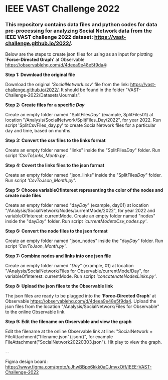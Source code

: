 # IEEE VAST Challenge 2022

### This repository contains data files and python codes for data pre-processing for analyzing Social Network data from the IEEE VAST challenge 2022 dataset: https://vast-challenge.github.io/2022/.

Below are the steps to create json files for using as an input for plotting '**Force-Directed Graph**' at Observable <https://observablehq.com/d/4deea9e48e5f9da4>:

**Step 1: Download the original file**

Download the original *'SocialNetwork.csv'* file from the link: https://vast-challenge.github.io/2022/. It should be found in the folder "VAST-Challenge-2022/Datasets/Journals".

**Step 2: Create files for a specific *Day***

Create an empty folder named "SplitFiles*Day*" (example, SplitFiles01) at location "/Analysis/SocialNetwork/SplitFiles_Day/2022", for year 2022. Run script 'SplitCsvFiles_day.py' to create SocialNetwork files for a particular day and time, based on months.

**Step 3: Convert the csv files to the links format** 

Create an empty folder named "links" inside the "SplitFiles*Day*" folder. Run script *'CsvToLinks_Month.py'*.

**Step 4: Covert the links files to the json format**

Create an empty folder named "json_links" inside the  "SplitFiles*Day*" folder. Run script *'CsvToJson_Month.py'*.

**Step 5: Choose variableOfInterest representing the color of the nodes and create node files**
 
Create an empty folder named "day*Day*" (example, day01) at location "/Analysis/SocialNetwork/Nodes/currentMode/2022", for year 2022 and variableOfInterest: currentMode. Create an empty folder named "nodes" inside the "day*Day*" folder. Run script *'currentModetoCsv_nodes.py'*.

**Step 6: Convert the node files to the json format** 

Create an empty folder named "json_nodes" inside the "day*Day*" folder. Run script *'CsvToJson_Month.py'*.

**Step 7: Combine nodes and links into one json file** 

Create an empty folder named "*Day*" (example, 01) at location "/Analysis/SocialNetwork/Files for Observable/currentMode/Day", for variableOfInterest: currentMode. Run script *'concatenateNodesLinks.py'*.

**Step 8: Upload the json files to the Observable link** 

The json files are ready to be plugged into the '**Force-Directed Graph**' at Observable <https://observablehq.com/d/4deea9e48e5f9da4>. Upload the json files from the location "/Analysis/SocialNetwork/Files for Observable" to the online Observable link.

**Step 9: Edit the filename on Observable and view the graph** 

Edit the filename at the online Observable link at line: "SocialNetwork = FileAttachment("filename.json").json()", for example FileAttachment("SocialNetwork20220303.json"). Hit play to view the graph.


--

Figma design board: https://www.figma.com/proto/uJhwBBpo6kkk0aCJmvxOff/IEEE-VAST-Challenge-2022
